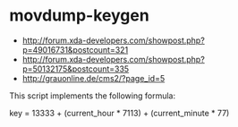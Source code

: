 # movdump-keygen

+ http://forum.xda-developers.com/showpost.php?p=49016731&postcount=321
+ http://forum.xda-developers.com/showpost.php?p=50132175&postcount=335
+ http://grauonline.de/cms2/?page_id=5


This script implements the following formula:

key = 13333 + (current_hour * 7113) + (current_minute * 77)
